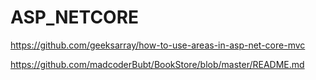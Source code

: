 # ASP_NETCORE

https://github.com/geeksarray/how-to-use-areas-in-asp-net-core-mvc

https://github.com/madcoderBubt/BookStore/blob/master/README.md
